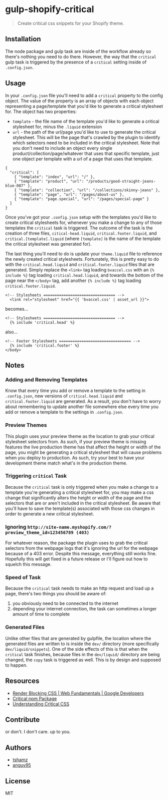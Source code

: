 # gulp-shopify-critical

> Create critical css snippets for your Shopify theme.

## Installation
The node package and gulp task are inside of the workflow already so there's nothing you need to do there. However, the way that the `critical` gulp task is triggered by the presence of a `critical` setting inside of `.config.json`.

## Usage
In your `.config.json` file you'll need to add a `critical` property to the config object. The value of the property is an array of objects with each object representing a page/template that you'd like to generate a critical stylesheet for. The object has two properties: 
  * `template` - the file name of the template you'd like to generate a critical stylesheet for, minus the `.liquid` extension
  * `url` - the path of the url/page you'd like to use to generate the critical stylesheet. This will be the page that's crawled by the plugin to identify which selectors need to be included in the critical stylesheet. Note that you don't need to include an object every single product/collection/page/whatever that uses that specific template, just one object per template with a url of a page that uses that template.

```env
{
  "critical": [
    { "template": "index", "url": "/" },
    { "template": "product", "url": "/products/good-straight-jeans-blue-087" },
    { "template": "collection", "url": "/collections/skinny-jeans" },
    { "template": "page", "url": "/pages/about-us" },
    { "template": "page.special", "url": "/pages/special-page" }
  ]
}
```

Once you've got your `.config.json` setup with the templates you'd like to create critical stylesheets for, whenever you make a change to any of those templates the `critical` task is triggered. The outcome of the task is the creation of three files, `citical-head.liquid`, `critical.footer.liquid`, and `critical.[template].liquid` (where `[template]` is the name of the template the critical stylesheet was generated for).

The last thing you'll need to do is update your `theme.liquid` file to reference the newly created critical stylesheets. Fortunately, this is pretty easy to do with the `critical.head.liquid` and `critical.footer.liquid` files that are generated. Simply replace the `<link>` tag loading `bvaccel.css` with an `{% include %}` tag loading `critical.head.liquid`, and towards the bottom of the page near the `</body>` tag, add another `{% include %}` tag loading `critical.footer.liquid`.

```liquid
<!-- Stylesheets ================================ -->
  <link rel="stylesheet" href="{{ 'bvaccel.css' | asset_url }}">
```
becomes...
```liquid
<!-- Stylesheets ================================ -->
  {% include 'critical.head' %}
```
also...
```liquid
<!-- Footer Stylesheets ================================ -->
  {% include 'critical.footer' %}
</body>
```

## Notes

### Adding and Removing Templates
Know that every time you add or remove a template to the setting in `.config.json`, new versions of `critical.head.liquid` and `critical.footer.liquid` are generated. As a result, you don't have to worry about remembering to update another file somewhere else every time you add or remove a template to the settings in `.config.json`.

### Preview Themes
This plugin uses your preview theme as the location to grab your critical stylesheet selectors from. As such, if your preview theme is missing features the live production theme has that affect the height or width of the page, you might be generating a critical stylesheet that will cause problems when you deploy to production. As such, try your best to have your development theme match what's in the production theme.

### Triggering `critical` Task
Because the `critical` task is only triggered when you make a change to a template you're generating a critical stylesheet for, you may make a css change that significantly alters the height or width of the page and the selectors that are or aren't included in the critical stylesheet. Be aware that you'll have to save the template(s) associated with those css changes in order to generate a new critical stylesheet.

### Ignoring `http://site-name.myshopify.com/?preview_theme_id=123456789 (403)`
For whatever reason, the package the plugin uses to grab the critical selectors from the webpage logs that it's ignoring the url for the webpage because of a 403 error. Despite this message, everything still works fine. Hopefully this will get fixed in a future release or I'll figure out how to squelch this message.

### Speed of Task
Because the `critical` task needs to make an http request and load up a page, there's two things you should be aware of:
  1. you obviously need to be connected to the internet
  2. depending your internet connection, the task can sometimes a longer amount of time to complete

### Generated Files
Unlike other files that are generated by gulpfile, the location where the generated files are written to is inside the `dev/` directory (more specifically `dev/liquid/snippets`). One of the side effects of this is that when the `critical` task finishes, because files in the `dev/liquid/` directory are being changed, the `copy` task is triggered as well. This is by design and supposed to happen.

## Resources
* [Render Blocking CSS | Web Fundamentals | Google Developers](https://developers.google.com/web/fundamentals/performance/critical-rendering-path/render-blocking-css)
* [Critical npm Package](https://github.com/addyosmani/critical)
* [Understanding Critical CSS](https://www.smashingmagazine.com/2015/08/understanding-critical-css/)

## Contribute
or don't. I don't care. up to you.

## Authors
* [tshamz](https://github.com/tshamz)
* [anguy95](https://github.com/anguy95)

## License
MIT
